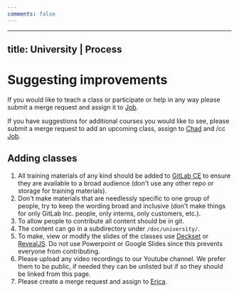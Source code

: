 ```yaml
---
comments: false
---
```


---
title: University | Process
---

# Suggesting improvements

If you would like to teach a class or participate or help in any way please
submit a merge request and assign it to [Job](https://gitlab.com/JobV).

If you have suggestions for additional courses you would like to see,
please submit a merge request to add an upcoming class, assign to
[Chad](https://gitlab.com/chadmalchow) and /cc [Job](https://gitlab.com/JobV).

## Adding classes

1. All training materials of any kind should be added to [GitLab CE](https://gitlab.com/gitlab-org/gitlab-ce/)
   to ensure they are available to a broad audience (don't use any other repo or
   storage for training materials).
1. Don't make materials that are needlessly specific to one group of people, try
   to keep the wording broad and inclusive (don't make things for only GitLab Inc.
   people, only interns, only customers, etc.).
1. To allow people to contribute all content should be in git.
1. The content can go in a subdirectory under `/doc/university/`.
1. To make, view or modify the slides of the classes use [Deckset](http://www.decksetapp.com/)
   or [RevealJS](http://lab.hakim.se/reveal-js/). Do not use Powerpoint or Google
   Slides since this prevents everyone from contributing.
1. Please upload any video recordings to our Youtube channel. We prefer them to
   be public, if needed they can be unlisted but if so they should be linked from
   this page.
1. Please create a merge request and assign to [Erica](https://gitlab.com/Erica).
